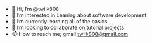 - 👋 Hi, I’m @twilk808
- 👀 I’m interested in Leaning about software development
- 🌱 I’m currently learning all of the basics
- 💞️ I’m looking to collaborate on tutorial projects
- 📫 How to reach me; gmail twilk808@gmail.com

<!---
twilk808/twilk808 is a ✨ special ✨ repository because its `README.md` (this file) appears on your GitHub profile.
You can click the Preview link to take a look at your changes.
--->
